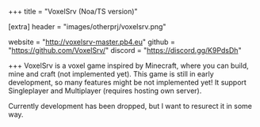 +++
title = "VoxelSrv (Noa/TS version)"

[extra]
header = "images/otherprj/voxelsrv.png"

website = "http://voxelsrv-master.pb4.eu"
github = "https://github.com/VoxelSrv/"
discord = "https://discord.gg/K9PdsDh"

+++
VoxelSrv is a voxel game inspired by Minecraft, where you can build, mine and craft (not implemented yet). This game is still in early development, so many features might be not implemented yet! It support Singleplayer and Multiplayer (requires hosting own server).

Currently development has been dropped, but I want to resurect it in some way.

